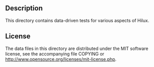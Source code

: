 Description
------------

This directory contains data-driven tests for various aspects of Hilux.

License
--------

The data files in this directory are distributed under the MIT software
license, see the accompanying file COPYING or
http://www.opensource.org/licenses/mit-license.php.

